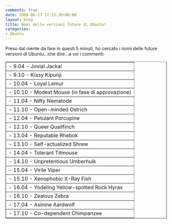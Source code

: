 ```yaml
---
comments: true
date: 2008-06-27 17:13:30+00:00
layout: blog
title: Nomi delle versioni future di Ubuntu!
categories:
- Ubuntu
---
```


Preso dal niente da fare in questi 5 minuti, ho cercato i nomi delle future versioni di Ubuntu...che dire...a voi i commenti:
<table border="1" >
<tbody >
<tr >

<td >- 9.04 - Jovial Jackal
</td>
</tr>
<tr >

<td >- 9.10 - Kissy Kipunji
</td>
</tr>
<tr >

<td >- 10.04 - Loyal Lemur
</td>
</tr>
<tr >

<td >- 10.10 - Modest Mouse (in fase di approvazione)
</td>
</tr>
<tr >

<td >- 11.04 - Nifty Nematode
</td>
</tr>
<tr >

<td >- 11.10 - Open-minded Ostrich
</td>
</tr>
<tr >

<td >- 12.04 - Petulant Porcupine
</td>
</tr>
<tr >

<td >- 12.10 - Queer Quailfinch
</td>
</tr>
<tr >

<td >- 13.04 - Reputable Rhebok
</td>
</tr>
<tr >

<td >- 13.10 - Self-actualized Shrew
</td>
</tr>
<tr >

<td >- 14.04 - Tolerant Titmouse
</td>
</tr>
<tr >

<td >- 14.10 - Unpretentious Umberhulk
</td>
</tr>
<tr >

<td >- 15.04 - Virile Viper
</td>
</tr>
<tr >

<td >- 15.10 - Xenophobic X-Ray Fish
</td>
</tr>
<tr >

<td >- 16.04 - Yodeling Yellow-spotted Rock Hyrax
</td>
</tr>
<tr >

<td >- 16.10 - Zealous Zebra
</td>
</tr>
<tr >

<td >- 17.04 - Asinine Aardwolf
</td>
</tr>
<tr >

<td >- 17.10 - Co-dependent Chimpanzee
</td>
</tr>
</tbody></table>
